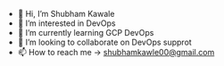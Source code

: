 - 👋 Hi, I’m Shubham Kawale
- 👀 I’m interested in DevOps
- 🌱 I’m currently learning GCP DevOps
- 💞️ I’m looking to collaborate on DevOps supprot
- 📫 How to reach me -> shubhamkawle00@gmail.com

<!---
shubhamkawle00/shubhamkawle00 is a ✨ special ✨ repository because its `README.md` (this file) appears on your GitHub profile.
You can click the Preview link to take a look at your changes.
--->

